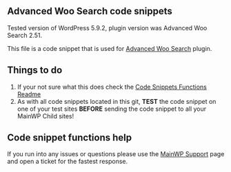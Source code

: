 ## Advanced Woo Search code snippets

Tested version of WordPress 5.9.2, plugin version was Advanced Woo Search 2.51.

This file is a code snippet that is used for [Advanced Woo Search](https://wordpress.org/plugins/advanced-woo-search/) plugin. 

## Things to do

1. If your not sure what this does check the [Code Snippets Functions Readme](https://github.com/mainwp/Code-Snippets-Functions/blob/master/README.md)
2. As with all code snippets located in this git, **TEST** the code snippet on one of your test sites **BEFORE** sending the code snippet to all your MainWP Child sites!

## Code snippet functions help

If you run into any issues or questions please use the [MainWP Support](https://mainwp.com/support/) page and open a ticket for the fastest response.
